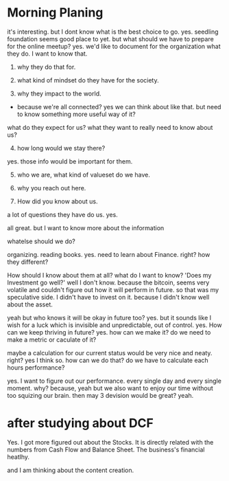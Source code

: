 # Morning Planing

it's interesting. but I dont know what is the best choice to go.
yes. seedling foundation seems good place to yet.
but what should we have to prepare for the online meetup?
yes.
we'd like to document for the organization what they do. I want to know that.

1. why they do that for.

2. what kind of mindset do they have for the society.

3. why they impact to the world.
- because we're all connected?
yes we can think about like that. but need to know something more useful way of it?

what do they expect for us? what they want to really need to know about us?

4. how long would we stay there?

yes. those info would be important for them.

5. who we are, what kind of valueset do we have.

6. why you reach out here.

7. How did you know about us.


a lot of questions they have do us.
yes.

all great. but I want to know more about the information


whatelse should we do?

organizing. reading books. yes. need to learn about Finance. right?
how they different?

How should I know about them at all?
what do I want to know?
'Does my Investment go well?' well I don't know. because the bitcoin, seems very volatile and couldn't figure out how it will perform in future. so that was my speculative side. I didn't have to invest on it. because I didn't know well about the asset.

yeah but who knows it will be okay in future too? yes. but it sounds like I wish for a luck which is invisible and unpredictable, out of control.
yes. How can we keep thriving in future? yes. how can we make it? do we need to make a metric or caculate of it?

maybe a calculation for our current status would be very nice and neaty. right?
yes I think so.
how can we do that?
do we have to calculate each hours performance?

yes.
I want to figure out our performance. every single day and every single moment.
why? because, yeah but we also want to enjoy our time without too squizing our brain.
then may 3 devision would be great? yeah.

# after studying about DCF

Yes. I got more figured out about the Stocks.
It is directly related with the numbers from Cash Flow and Balance Sheet.
The business's financial heatlhy.

and I am thinking about the content creation.

